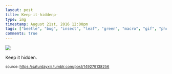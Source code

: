 ```yaml
---
layout: post
title: Keep-it-hiddenp-
type: img
timestamp: August 21st, 2016 12:00pm
tags: ["beetle", "bug", "insect", "leaf", "green", "macro", "gif", "photography"]
comments: true
---
```

<img src="https://saturdayxiii.github.io/media/149279138256.gif"/>

Keep it hidden.
 
  
<small>source: https://saturdayxiii.tumblr.com/post/149279138256</small>